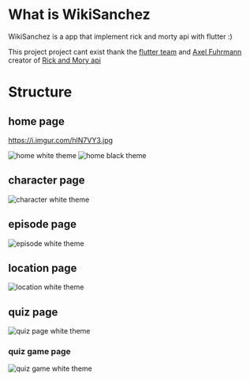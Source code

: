 # What is WikiSanchez

WikiSanchez is a app that implement rick and morty api with flutter :)

This project project cant exist thank the [flutter team](https://flutter.dev/community)
and [Axel Fuhrmann](https://github.com/afuh) creator of
 [Rick and Mory api](https://rickandmortyapi.com/)

# Structure

## home page
https://i.imgur.com/hlN7VY3.jpg

![home white theme](https://i.imgur.com/M7niZhJ.jpg "home white theme")
![home black theme](https://i.imgur.com/hlN7VY3.jpg "home black theme")

## character page
![character white theme](https://i.imgur.com/Gg010kc.jpg "character white theme")

## episode page

![episode white theme](https://i.imgur.com/bCcR7nc.jpg "character white theme")

## location page

![location white theme](https://i.imgur.com/zNjwSO2.jpg "location white theme")

## quiz page

![quiz page white theme](https://i.imgur.com/EEC6BoQ.jpg "quiz page white theme")

### quiz game page

![quiz game white theme](https://i.imgur.com/wANR40p.jpg "quiz game white theme")

